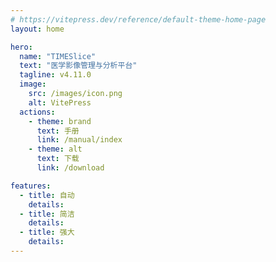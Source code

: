 ```yaml
---
# https://vitepress.dev/reference/default-theme-home-page
layout: home

hero:
  name: "TIMESlice"
  text: "医学影像管理与分析平台"
  tagline: v4.11.0 
  image:
    src: /images/icon.png
    alt: VitePress
  actions:
    - theme: brand
      text: 手册
      link: /manual/index
    - theme: alt
      text: 下载
      link: /download

features:
  - title: 自动
    details: 
  - title: 简洁
    details: 
  - title: 强大
    details: 
---
```


